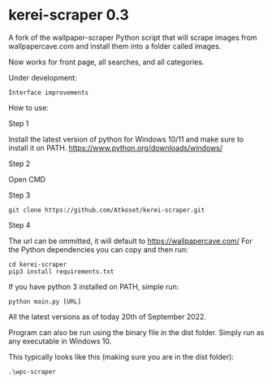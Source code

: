 # kerei-scraper 0.3

A fork of the wallpaper-scraper Python script that will scrape images from wallpapercave.com and install them into a folder called images.

Now works for front page, all searches, and all categories.

Under development:

    Interface improvements


How to use:

Step 1

Install the latest version of python for Windows 10/11 and make sure to install it on PATH.
https://www.python.org/downloads/windows/


Step 2

Open CMD


Step 3

    git clone https://github.com/Atkoset/kerei-scraper.git

Step 4

The url can be ommitted, it will default to https://wallpapercave.com/
For the Python dependencies you can copy and then run:

    cd kerei-scraper
    pip3 install requirements.txt
    
If you have python 3 installed on PATH, simple run:

    python main.py [URL]    

All the latest versions as of today 20th of September 2022.


Program can also be run using the binary file in the dist folder. Simply run as any executable in Windows 10.

This typically looks like this (making sure you are in the dist folder):

    .\wpc-scraper

